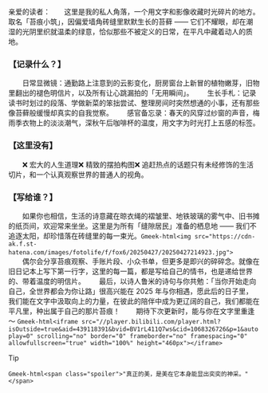 亲爱的读者：​
&emsp;&emsp;这里是我的私人角落，一个用文字和影像收藏时光碎片的地方。取名「苔痕小筑」，因偏爱墙角砖缝里默默生长的苔藓 —— 它们不耀眼，却在潮湿的光阴里织就温柔的绿意，恰似那些不被定义的日常，在平凡中藏着动人的质地。​
### 【记录什么？】​
&emsp;&emsp;日常显微镜：通勤路上注意到的云影变化，厨房窗台上新冒的植物嫩芽，旧物里翻出的褪色明信片，以及所有让心跳漏拍的「无用瞬间」。​
&emsp;&emsp;生长手札：记录读书时划过的段落、学做新菜的笨拙尝试、整理房间时突然想通的小事，还有那些像苔藓般缓慢却真实的自我觉察。​
&emsp;&emsp;感官备忘录：春天的风穿过纱窗的声音，梅雨季衣物上的淡淡潮气，深秋午后咖啡杯的温度，用文字为时光打上五感的标签。​
### 【这里没有】​
&emsp;&emsp;❌ 宏大的人生道理❌ 精致的摆拍构图❌ 追赶热点的话题只有未经修饰的生活切片，和一个认真观察世界的普通人的视角。​
### 【写给谁？】​
&emsp;&emsp;如果你也相信，生活的诗意藏在晾衣绳的褶皱里、地铁玻璃的雾气中、旧书摊的纸页间，欢迎常来坐坐。这里是为所有「缝隙居民」准备的栖息地 —— 我们不追逐太阳，却珍惜落在砖缝里的每一束光。​
`Gmeek-html<img src="https://cdn-ak.f.st-hatena.com/images/fotolife/f/fox6/20250427/20250427214923.jpg">`&emsp;&emsp;
&emsp;&emsp;偶尔会分享苔痕观察、手账片段、小众书单，但更多是即兴的碎碎念。就像在旧日记本上写下第一行字，这里的每一篇，都是写给自己的情书，也是递给世界的、带着温度的明信片。​
&emsp;&emsp;最后，以诗人鲁米的诗句与你共勉：「当你开始走向自己，全世界都会为你让路」很高兴能在 2025 年与你相遇，愿此后的日子里，我们能在文字中汲取向上的力量，在彼此的陪伴中成为更辽阔的自己，我们都能在平凡里，种出属于自己的那片苔痕！
&emsp;&emsp;期待下次更新时，能与你在文字里重逢～
`Gmeek-html<iframe src="//player.bilibili.com/player.html?isOutside=true&aid=439118391&bvid=BV1rL411Q7ws&cid=1068326726&p=1&autoplay=0" scrolling="no" border="0" frameborder="no" framespacing="0" allowfullscreen="true" width="100%" height="460px"></iframe>`
> [!TIP]
> `Gmeek-html<span class="spoiler">"真正的美，是美在它本身能显出奕奕的神采。"</span>` 

<!-- ##{"timestamp":1746057600}## -->
